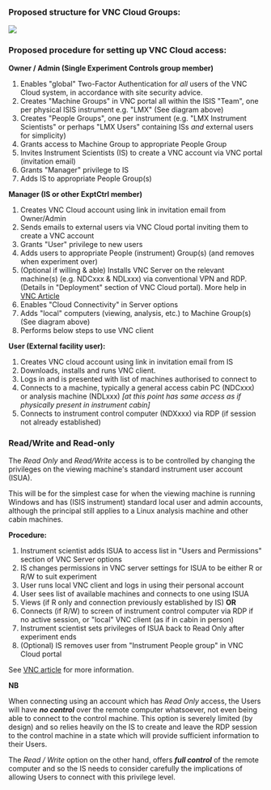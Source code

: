 ### Proposed structure for VNC Cloud Groups:

![](https://user-images.githubusercontent.com/10550207/86485047-9e0dec00-bd4f-11ea-8802-285f56966a20.png)

### Proposed procedure for setting up VNC Cloud access:

**Owner / Admin (Single Experiment Controls group member)**

1. Enables "global" Two-Factor Authentication for _all_ users of the VNC Cloud system, in accordance with site security advice.
1. Creates "Machine Groups" in VNC portal all within the ISIS "Team", one per physical ISIS instrument e.g. "LMX" (See diagram above)
1. Creates "People Groups", one per instrument (e.g. "LMX Instrument Scientists" or perhaps "LMX Users" containing ISs _and_ external users for simplicity)
1. Grants access to Machine Group to appropriate People Group
1. Invites Instrument Scientists (IS) to create a VNC account via VNC portal (invitation email)
1. Grants "Manager" privilege to IS
1. Adds IS to appropriate People Group(s) 

**Manager (IS or other ExptCtrl member)**

1. Creates VNC Cloud account using link in invitation email from Owner/Admin
1. Sends emails to external users via VNC Cloud portal inviting them to create a VNC account
1. Grants "User" privilege to new users
1. Adds users to appropriate People (instrument) Group(s) (and removes when experiment over)
1. (Optional if willing & able) Installs VNC Server on the relevant machine(s) (e.g. NDCxxx & NDLxxx) via conventional VPN and RDP. (Details in "Deployment" section of VNC Cloud portal).  More help in [VNC Article](https://help.realvnc.com/hc/en-us/articles/360002253198-Installing-and-Removing-VNC-Connect#windows-0-0)
1. Enables "Cloud Connectivity" in Server options
1. Adds "local" computers (viewing, analysis, etc.) to Machine Group(s) (See diagram above)
1. Performs below steps to use VNC client

**User (External facility user):**

1. Creates VNC cloud account using link in invitation email from IS
1. Downloads, installs and runs VNC client.
1. Logs in and is presented with list of machines authorised to connect to
1. Connects to a machine, typically a general access cabin PC (NDCxxx) or analysis machine (NDLxxx)
_[at this point has same access as if physically present in instrument cabin]_
1. Connects to instrument control computer (NDXxxx) via RDP (if session not already established)

### Read/Write and Read-only

The _Read Only_ and _Read/Write_ access is to be controlled by changing the privileges on the viewing machine's standard instrument user account (ISUA).

This will be for the simplest case for when the viewing machine is running Windows and has (ISIS instrument) standard local user and admin accounts, although the principal still applies to a Linux analysis machine and other cabin machines.

**Procedure:**

1. Instrument scientist adds ISUA to access list in "Users and Permissions" section of VNC Server options
1. IS changes permissions in VNC server settings for ISUA to be either R or R/W to suit experiment
1. User runs local VNC client and logs in using their personal account
1. User sees list of available machines and connects to one using ISUA
1. Views (if R only and connection previously established by IS) **OR**
1. Connects (if R/W) to screen of instrument control computer via RDP if no active session, or "local" VNC client (as if in cabin in person)
1. Instrument scientist sets privileges of ISUA back to Read Only after experiment ends
1. (Optional) IS removes user from "Instrument People group" in VNC Cloud portal

See [VNC article](https://help.realvnc.com/hc/en-us/articles/360002253618-Managing-Users-and-Session-Permissions-for-VNC-Server) for more information.

**NB**

When connecting using an account which has _Read Only_ access, the Users will have **_no control_** over the remote computer whatsoever, not even being able to connect to the control machine.  This option is severely limited (by design) and so relies heavily on the IS to create and leave the RDP session to the control machine in a state which will provide sufficient information to their Users.  

The _Read / Write_ option on the other hand, offers **_full control_** of the remote computer and so the IS needs to consider carefully the implications of allowing Users to connect with this privilege level.
